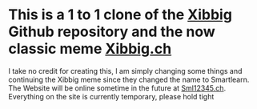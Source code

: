 # This is a 1 to 1 clone of the [Xibbig](https://github.com/LarsBaertschi/xibbig) Github repository and the now classic meme [Xibbig.ch](https://xibbig.ch)
I take no credit for creating this, I am simply changing some things and continuing the Xibbig meme since they changed the name to Smartlearn. The Website will be online sometime in the future at [Sml12345.ch](http://www.sml12345.ch). Everything on the site is currently temporary, please hold tight
